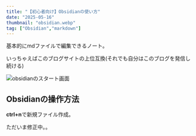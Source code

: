```yaml
---
title: "【初心者向け】Obsidianの使い方"
date: "2025-05-16"
thumbnail: "obsidian.webp"
tag: ["Obsidian","markdown"]
---
```



基本的にmdファイルで編集できるノート。

いっちゃえばこのブログサイトの上位互換(それでも自分はこのブログを発信し続ける)

![obsidianのスタート画面](/images/obsidian_1.png)

## Obsidianの操作方法

**ctrl+n**で新規ファイル作成。

ただいま修正中。。